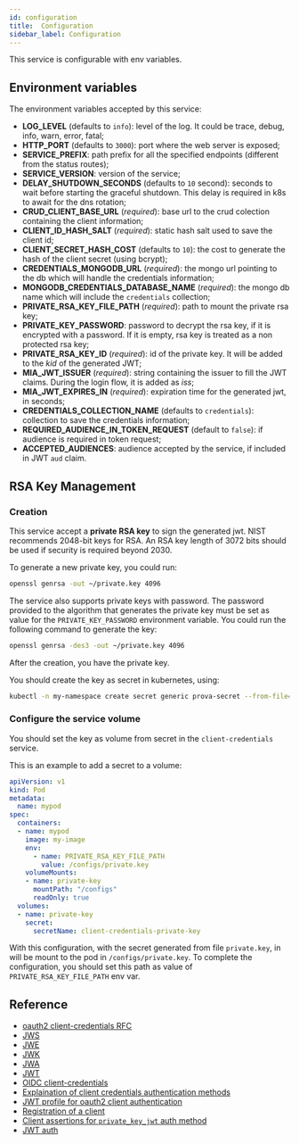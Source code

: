 ```yaml
---
id: configuration
title:  Configuration
sidebar_label: Configuration
---
```

This service is configurable with env variables.

## Environment variables

The environment variables accepted by this service:

* **LOG_LEVEL** (defaults to `info`): level of the log. It could be trace, debug, info, warn, error, fatal;
* **HTTP_PORT** (defaults to `3000`): port where the web server is exposed;
* **SERVICE_PREFIX**: path prefix for all the specified endpoints (different from the status routes);
* **SERVICE_VERSION**: version of the service;
* **DELAY_SHUTDOWN_SECONDS** (defaults to `10` second): seconds to wait before starting the graceful shutdown. This delay is required in k8s to await for the dns rotation;
* **CRUD_CLIENT_BASE_URL** (*required*): base url to the crud colection containing the client information;
* **CLIENT_ID_HASH_SALT** (*required*): static hash salt used to save the client id;
* **CLIENT_SECRET_HASH_COST** (defaults to `10`): the cost to generate the hash of the client secret (using bcrypt);
* **CREDENTIALS_MONGODB_URL** (*required*): the mongo url pointing to the db which will handle the credentials information;
* **MONGODB_CREDENTIALS_DATABASE_NAME** (*required*): the mongo db name which will include the `credentials` collection;
* **PRIVATE_RSA_KEY_FILE_PATH** (*required*): path to mount the private rsa key;
* **PRIVATE_KEY_PASSWORD**: password to decrypt the rsa key, if it is encrypted with a password. If it is empty, rsa key is treated as a non protected rsa key;
* **PRIVATE_RSA_KEY_ID** (*required*): id of the private key. It will be added to the *kid* of the generated JWT;
* **MIA_JWT_ISSUER** (*required*): string containing the issuer to fill the JWT claims. During the login flow, it is added as *iss*;
* **MIA_JWT_EXPIRES_IN** (*required*): expiration time for the generated jwt, in seconds;
* **CREDENTIALS_COLLECTION_NAME** (defaults to `credentials`): collection to save the credentials information;
* **REQUIRED_AUDIENCE_IN_TOKEN_REQUEST** (default to `false`): if audience is required in token request;
* **ACCEPTED_AUDIENCES**: audience accepted by the service, if included in JWT `aud` claim.

## RSA Key Management

### Creation

This service accept a **private RSA key** to sign the generated jwt.
NIST recommends 2048-bit keys for RSA. An RSA key length of 3072 bits should be used if security is required beyond 2030.

To generate a new private key, you could run:

```sh
openssl genrsa -out ~/private.key 4096
```

The service also supports private keys with password. The password provided to the algorithm that generates the private key must be set as value for the `PRIVATE_KEY_PASSWORD` environment variable. You could run the following command to generate the key:

```sh
openssl genrsa -des3 -out ~/private.key 4096
```

After the creation, you have the private key.

You should create the key as secret in kubernetes, using:

```sh
kubectl -n my-namespace create secret generic prova-secret --from-file="~/private.key"
```

### Configure the service volume

You should set the key as volume from secret in the `client-credentials` service.

This is an example to add a secret to a volume:

```yaml
apiVersion: v1
kind: Pod
metadata:
  name: mypod
spec:
  containers:
  - name: mypod
    image: my-image
    env:
      - name: PRIVATE_RSA_KEY_FILE_PATH
        value: /configs/private.key
    volumeMounts:
    - name: private-key
      mountPath: "/configs"
      readOnly: true
  volumes:
  - name: private-key
    secret:
      secretName: client-credentials-private-key
```

With this configuration, with the secret generated from file `private.key`, in will be mount to the pod in `/configs/private.key`. To complete the configuration, you should set this path as value of `PRIVATE_RSA_KEY_FILE_PATH` env var.

## Reference

* [oauth2 client-credentials RFC](https://tools.ietf.org/html/rfc6749#section-4.4)
* [JWS](https://tools.ietf.org/html/rfc7515)
* [JWE](https://tools.ietf.org/html/rfc7516)
* [JWK](https://tools.ietf.org/html/rfc7517)
* [JWA](https://tools.ietf.org/html/rfc7518)
* [JWT](https://tools.ietf.org/html/rfc7519)
* [OIDC client-credentials](https://openid.net/specs/openid-connect-core-1_0.html#ClientAuthentication)
* [Explaination of client credentials authentication methods](https://medium.com/@darutk/oauth-2-0-client-authentication-4b5f929305d4)
* [JWT profile for oauth2 client authentication](https://tools.ietf.org/html/rfc7523#section-2.2)
* [Registration of a client](https://tools.ietf.org/html/rfc7591)
* [Client assertions for `private_key_jwt` auth method](https://tools.ietf.org/html/draft-ietf-oauth-assertions-18)
* [JWT auth](https://tools.ietf.org/html/draft-ietf-oauth-jwt-bearer-12)
